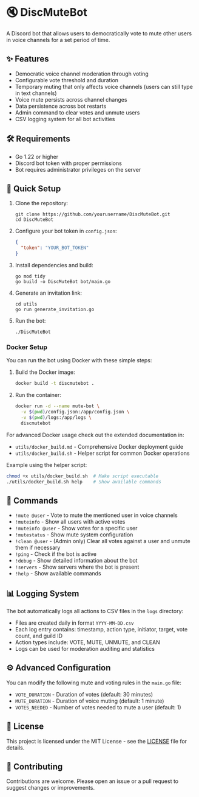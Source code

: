 # 🔇 DiscMuteBot

A Discord bot that allows users to democratically vote to mute other users in voice channels for a set period of time.

## ✨ Features

- Democratic voice channel moderation through voting
- Configurable vote threshold and duration
- Temporary muting that only affects voice channels (users can still type in text channels)
- Voice mute persists across channel changes
- Data persistence across bot restarts
- Admin command to clear votes and unmute users
- CSV logging system for all bot activities

## 🛠️ Requirements

- Go 1.22 or higher
- Discord bot token with proper permissions
- Bot requires administrator privileges on the server

## 🚀 Quick Setup

1. Clone the repository:
   ```
   git clone https://github.com/yourusername/DiscMuteBot.git
   cd DiscMuteBot
   ```

2. Configure your bot token in `config.json`:
   ```json
   {
     "token": "YOUR_BOT_TOKEN"
   }
   ```

3. Install dependencies and build:
   ```
   go mod tidy
   go build -o DiscMuteBot bot/main.go
   ```

4. Generate an invitation link:
   ```
   cd utils
   go run generate_invitation.go
   ```

5. Run the bot:
   ```
   ./DiscMuteBot
   ```

### Docker Setup

You can run the bot using Docker with these simple steps:

1. Build the Docker image:
   ```bash
   docker build -t discmutebot .
   ```

2. Run the container:
   ```bash
   docker run -d --name mute-bot \
     -v $(pwd)/config.json:/app/config.json \
     -v $(pwd)/logs:/app/logs \
     discmutebot
   ```

For advanced Docker usage check out the extended documentation in:
- `utils/docker_build.md` - Comprehensive Docker deployment guide
- `utils/docker_build.sh` - Helper script for common Docker operations

Example using the helper script:
```bash
chmod +x utils/docker_build.sh  # Make script executable
./utils/docker_build.sh help    # Show available commands
```

## 📝 Commands

- `!mute @user` - Vote to mute the mentioned user in voice channels
- `!muteinfo` - Show all users with active votes
- `!muteinfo @user` - Show votes for a specific user
- `!mutestatus` - Show mute system configuration
- `!clean @user` - (Admin only) Clear all votes against a user and unmute them if necessary
- `!ping` - Check if the bot is active
- `!debug` - Show detailed information about the bot
- `!servers` - Show servers where the bot is present
- `!help` - Show available commands

## 📊 Logging System

The bot automatically logs all actions to CSV files in the `logs` directory:

- Files are created daily in format `YYYY-MM-DD.csv`
- Each log entry contains: timestamp, action type, initiator, target, vote count, and guild ID
- Action types include: VOTE, MUTE, UNMUTE, and CLEAN
- Logs can be used for moderation auditing and statistics

## ⚙️ Advanced Configuration

You can modify the following mute and voting rules in the `main.go` file:

- `VOTE_DURATION` - Duration of votes (default: 30 minutes)
- `MUTE_DURATION` - Duration of voice muting (default: 1 minute)
- `VOTES_NEEDED` - Number of votes needed to mute a user (default: 1)

## 📜 License

This project is licensed under the MIT License - see the [LICENSE](LICENSE) file for details.

## 🤝 Contributing

Contributions are welcome. Please open an issue or a pull request to suggest changes or improvements. 